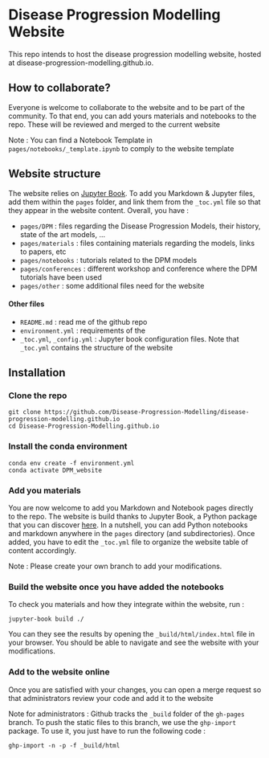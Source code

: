 # Disease Progression Modelling Website

This repo intends to host the disease progression modelling website, hosted at disease-progression-modelling.github.io.


## How to collaborate?

Everyone is welcome to collaborate to the website and to be part of the community.
To that end, you can add yours materials and notebooks to the repo.
These will be reviewed and merged to the current website

Note : You can find a Notebook Template in `pages/notebooks/_template.ipynb` to comply to the website template


## Website structure

The website relies on [Jupyter Book](https://jupyterbook.org/).
To add you Markdown & Jupyter files, add them within the `pages` folder, and link them from the `_toc.yml` file so that they appear in the website content.
Overall, you have :
- `pages/DPM` : files regarding the Disease Progression Models, their history, state of the art models, ...
- `pages/materials` : files containing materials regarding the models, links to papers, etc
- `pages/notebooks` : tutorials related to the DPM models
- `pages/conferences` : different workshop and conference where the DPM tutorials have been used
- `pages/other` : some additional files need for the website


#### Other files
- `README.md` : read me of the github repo
- `environment.yml` : requirements of the
- `_toc.yml`, `_config.yml` : Jupyter book configuration files. Note that `_toc.yml` contains the structure of the website



## Installation

### Clone the repo
```
git clone https://github.com/Disease-Progression-Modelling/disease-progression-modelling.github.io
cd Disease-Progression-Modelling.github.io
```

### Install the conda environment
```
conda env create -f environment.yml
conda activate DPM_website
```

### Add you materials

You are now welcome to add you Markdown and Notebook pages directly to the repo.
The website is build thanks to Jupyter Book, a Python package that you can discover [here](https://jupyterbook.org/).
In a nutshell, you can add Python notebooks and markdown anywhere in the `pages` directory (and subdirectories). Once added, you have to edit the `_toc.yml` file to organize the website table of content accordingly.


Note : Please create your own branch to add your modifications.

### Build the website once you have added the notebooks

To check you materials and how they integrate within the website, run :  
```
jupyter-book build ./
```
You can they see the results by opening the `_build/html/index.html` file in your browser.
You should be able to navigate and see the website with your modifications.

### Add to the website online

Once you are satisfied with your changes, you can open a merge request so that administrators review your code and add it to the website

Note for administrators :
Github tracks the `_build` folder of the `gh-pages` branch. To push the static files to this branch, we use the `ghp-import` package.
To use it, you just have to run the following code :
```
ghp-import -n -p -f _build/html
```
